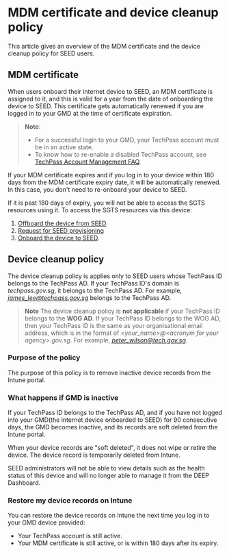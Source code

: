 # MDM certificate and device cleanup policy

This article gives an overview of the MDM certificate and the device cleanup policy for SEED users.

## MDM certificate

When users onboard their internet device to SEED, an MDM certificate is assigned to it, and this is valid for a year from the date of onboarding the device to SEED. This certificate gets automatically renewed if you are logged in to your GMD at the time of certificate expiration.

>**Note**:
>- For a successful login to your GMD, your TechPass account must be in an active state.
>- To know how to re-enable a disabled TechPass account, see [TechPass Account Management FAQ](https://docs.developer.tech.gov.sg/docs/techpass-user-guide/support/account).

If your MDM certificate expires and if you log in to your device within 180 days from the MDM certificate expiry date, it will be automatically renewed. In this case, you don't need to re-onboard your device to SEED.

If it is past 180 days of expiry, you will not be able to access the SGTS resources using it. To access the SGTS resources via this device:

1. [Offboard the device from SEED](https://docs.developer.tech.gov.sg/docs/security-suite-for-engineering-endpoint-devices/offboard-device/offboard-device-from-seed)
2. [Request for SEED provisioning](https://docs.developer.tech.gov.sg/docs/security-suite-for-engineering-endpoint-devices/prerequisites-for-onboarding)
3. [Onboard the device to SEED](https://docs.developer.tech.gov.sg/docs/security-suite-for-engineering-endpoint-devices/onboard-device/onboard-device-to-seed).


## Device cleanup policy

The device cleanup policy is applies only to SEED users whose TechPass ID belongs to the TechPass AD. If your TechPass ID's domain is *techpass.gov.sg*, it belongs to the TechPass AD. For example, *james_lee@techpass.gov.sg* belongs to the TechPass AD.

>**Note**
> The device cleanup policy is **not applicable** if your TechPass ID belongs to the **WOG AD**. If your TechPass ID belongs to the WOG AD, then your TechPass ID is the same as your organisational email address, which is in the format of *\<your_name\>@\<acronym for your agency\>.gov.sg*. For example, *peter_wilson@tech.gov.sg*.

### Purpose of the policy

The purpose of this policy is to remove inactive device records from the Intune portal.

### What happens if GMD is inactive

If your TechPass ID belongs to the TechPass AD, and if you have not logged into your GMD(the internet device onboarded to SEED) for 90 consecutive days, the GMD becomes inactive, and its records are soft deleted from the Intune portal.

When your device records are "soft deleted", it does not wipe or retire the device. The device record is temporarily deleted from Intune.

SEED administrators will not be able to view details such as the health status of this device and will no longer able to manage it from the DEEP Dashboard.

### Restore my device records on Intune

You can restore the device records on Intune the next time you log in to your GMD device provided:

-	Your TechPass account is still active.
-	Your MDM certificate is still active, or is within 180 days after its expiry.
